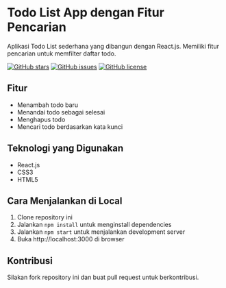 # Todo List App dengan Fitur Pencarian

Aplikasi Todo List sederhana yang dibangun dengan React.js. Memiliki fitur pencarian untuk memfilter daftar todo.

[![GitHub stars](https://img.shields.io/github/stars/usamahdhaqi/todo-app?style=for-the-badge)](https://github.com/usamahdhaqi/todo-app/stargazers)
[![GitHub issues](https://img.shields.io/github/issues/usamahdhaqi/todo-app?style=for-the-badge)](https://github.com/usamahdhaqi/todo-app/issues)
[![GitHub license](https://img.shields.io/github/license/usamahdhaqi/todo-app?style=for-the-badge)](https://github.com/usamahdhaqi/todo-app/blob/main/LICENSE)

## Fitur

- Menambah todo baru
- Menandai todo sebagai selesai
- Menghapus todo
- Mencari todo berdasarkan kata kunci

## Teknologi yang Digunakan

- React.js
- CSS3
- HTML5

## Cara Menjalankan di Local

1. Clone repository ini
2. Jalankan `npm install` untuk menginstall dependencies
3. Jalankan `npm start` untuk menjalankan development server
4. Buka http://localhost:3000 di browser

## Kontribusi

Silakan fork repository ini dan buat pull request untuk berkontribusi.
